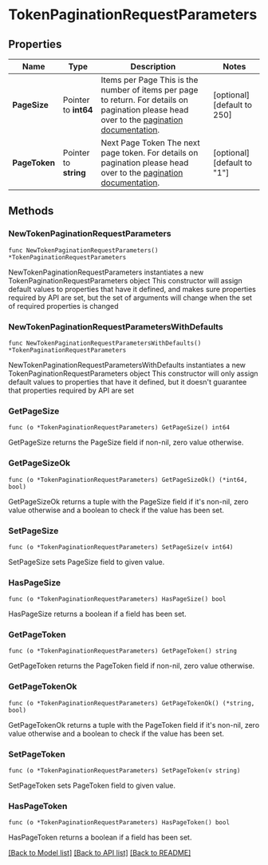 # TokenPaginationRequestParameters

## Properties

Name | Type | Description | Notes
------------ | ------------- | ------------- | -------------
**PageSize** | Pointer to **int64** | Items per Page  This is the number of items per page to return. For details on pagination please head over to the [pagination documentation](https://www.ory.sh/docs/ecosystem/api-design#pagination). | [optional] [default to 250]
**PageToken** | Pointer to **string** | Next Page Token  The next page token. For details on pagination please head over to the [pagination documentation](https://www.ory.sh/docs/ecosystem/api-design#pagination). | [optional] [default to "1"]

## Methods

### NewTokenPaginationRequestParameters

`func NewTokenPaginationRequestParameters() *TokenPaginationRequestParameters`

NewTokenPaginationRequestParameters instantiates a new TokenPaginationRequestParameters object
This constructor will assign default values to properties that have it defined,
and makes sure properties required by API are set, but the set of arguments
will change when the set of required properties is changed

### NewTokenPaginationRequestParametersWithDefaults

`func NewTokenPaginationRequestParametersWithDefaults() *TokenPaginationRequestParameters`

NewTokenPaginationRequestParametersWithDefaults instantiates a new TokenPaginationRequestParameters object
This constructor will only assign default values to properties that have it defined,
but it doesn't guarantee that properties required by API are set

### GetPageSize

`func (o *TokenPaginationRequestParameters) GetPageSize() int64`

GetPageSize returns the PageSize field if non-nil, zero value otherwise.

### GetPageSizeOk

`func (o *TokenPaginationRequestParameters) GetPageSizeOk() (*int64, bool)`

GetPageSizeOk returns a tuple with the PageSize field if it's non-nil, zero value otherwise
and a boolean to check if the value has been set.

### SetPageSize

`func (o *TokenPaginationRequestParameters) SetPageSize(v int64)`

SetPageSize sets PageSize field to given value.

### HasPageSize

`func (o *TokenPaginationRequestParameters) HasPageSize() bool`

HasPageSize returns a boolean if a field has been set.

### GetPageToken

`func (o *TokenPaginationRequestParameters) GetPageToken() string`

GetPageToken returns the PageToken field if non-nil, zero value otherwise.

### GetPageTokenOk

`func (o *TokenPaginationRequestParameters) GetPageTokenOk() (*string, bool)`

GetPageTokenOk returns a tuple with the PageToken field if it's non-nil, zero value otherwise
and a boolean to check if the value has been set.

### SetPageToken

`func (o *TokenPaginationRequestParameters) SetPageToken(v string)`

SetPageToken sets PageToken field to given value.

### HasPageToken

`func (o *TokenPaginationRequestParameters) HasPageToken() bool`

HasPageToken returns a boolean if a field has been set.


[[Back to Model list]](../README.md#documentation-for-models) [[Back to API list]](../README.md#documentation-for-api-endpoints) [[Back to README]](../README.md)


